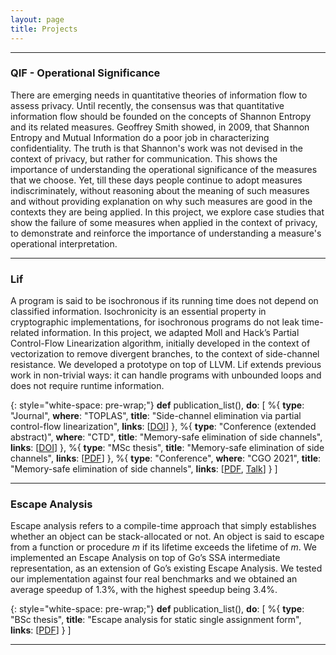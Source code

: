 ```yaml
---
layout: page
title: Projects
---
```


---

### QIF - Operational Significance

There are emerging needs in quantitative theories of information flow
to assess privacy. Until recently, the consensus was that quantitative
information flow should be founded on the concepts of Shannon
Entropy and its related measures. Geoffrey Smith showed, in 2009,
that Shannon Entropy and Mutual Information do a poor job in
characterizing confidentiality. The truth is that Shannon's work was
not devised in the context of privacy, but rather for communication.
This shows the importance of understanding the operational
significance of the measures that we choose. Yet, till these days
people continue to adopt measures indiscriminately, without reasoning
about the meaning of such measures and without providing explanation
on why such measures are good in the contexts they are being applied.
In this project, we explore case studies that show the failure of some
measures when applied in the context of privacy, to demonstrate and
reinforce the importance of understanding a measure's operational
interpretation.

---

### Lif 
<a href="https://github.com/lac-dcc/lif" 
    class="fa-icon" title="Source Code">
    <span class="fa-brands fa-github fa-lg" aria-hidden="true"></span>
</a> <a href="http://cuda.dcc.ufmg.br/lif/"
    class="fa-icon" title="Online Tool">
    <span class="fa-solid fa-screwdriver-wrench fa-lg" aria-hidden="true"></span>
</a> 

A program is said to be isochronous if its running time does not depend on
classified information. Isochronicity is an essential property in cryptographic
implementations, for isochronous programs do not leak time-related information.
In this project, we adapted Moll and Hack’s Partial Control-Flow Linearization
algorithm, initially developed in the context of vectorization to remove
divergent branches, to the context of side-channel resistance. We developed a
prototype on top of LLVM. Lif extends previous work in non-trivial ways: it can
handle programs with unbounded loops and does not require runtime information.

{: style="white-space: pre-wrap;"}
**def** publication_list(), **do**: [
   %{
      **type**: "Journal",
      **where**: "TOPLAS",
      **title**: "Side-channel elimination via partial control-flow linearization",
      **links**: [[DOI](https://doi.org/10.1145/3594736?cid=99659884520)]
   },
   %{
      **type**: "Conference (extended abstract)",
      **where**: "CTD",
      **title**: "Memory-safe elimination of side channels",
      **links**: [[DOI](https://doi.org/10.5753/ctd.2023.229445)]
   },
   %{
      **type**: "MSc thesis",
      **title**: "Memory-safe elimination of side channels",
      **links**: [[PDF](/papers/ufmg-msc.pdf)]
   },
   %{
      **type**: "Conference",
      **where**: "CGO 2021",
      **title**: "Memory-safe elimination of side channels",
      **links**: [[PDF](/papers/cgo21-lif.pdf), [Talk](https://youtu.be/k_EMQibQxas)]
   }
]


---

### Escape Analysis

Escape analysis refers to a compile-time approach that simply establishes
whether an object can be stack-allocated or not. An object is said to escape
from a function or procedure _m_ if its lifetime exceeds the lifetime of _m_.
We implemented an Escape Analysis on top of Go’s SSA intermediate
representation, as an extension of Go’s existing Escape Analysis.  We tested our
implementation against four real benchmarks and we obtained an average speedup
of 1.3%, with the highest speedup being 3.4%.

{: style="white-space: pre-wrap;"}
**def** publication_list(), **do**: [
   %{
      **type**: "BSc thesis",
      **title**: "Escape analysis for static single assignment form",
      **links**: [[PDF](/papers/pucmg-escape.pdf)]
   }
]

---
